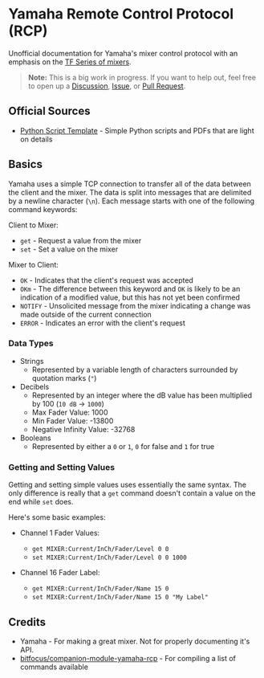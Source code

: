 # Yamaha Remote Control Protocol (RCP)

Unofficial documentation for Yamaha's mixer control protocol with an emphasis on the [TF Series of mixers](https://usa.yamaha.com/products/proaudio/mixers/tf/index.html).

> **Note:** This is a big work in progress. If you want to help out, feel free to open up a [Discussion](https://github.com/BrenekH/yamaha-rcp-docs/discussions), [Issue](https://github.com/BrenekH/yamaha-rcp-docs/issues), or [Pull Request](https://github.com/BrenekH/yamaha-rcp-docs/pulls).

## Official Sources

 * [Python Script Template](https://usa.yamaha.com/files/download/other_assets/0/1266290/Python_Script_Template_V100.zip) - Simple Python scripts and PDFs that are light on details

## Basics

Yamaha uses a simple TCP connection to transfer all of the data between the client and the mixer.
The data is split into messages that are delimited by a newline character (`\n`).
Each message starts with one of the following command keywords:

Client to Mixer:
 * `get` - Request a value from the mixer
 * `set` - Set a value on the mixer

Mixer to Client:
 * `OK` - Indicates that the client's request was accepted
 * `OKm` - The difference between this keyword and `OK` is likely to be an indication of a modified value, but this has not yet been confirmed
 * `NOTIFY` - Unsolicited message from the mixer indicating a change was made outside of the current connection
 * `ERROR` - Indicates an error with the client's request

### Data Types

 * Strings
   * Represented by a variable length of characters surrounded by quotation marks (`"`)
 * Decibels
   * Represented by an integer where the dB value has been multiplied by 100 (`10 dB` -> `1000`)
   * Max Fader Value: 1000
   * Min Fader Value: -13800
   * Negative Infinity Value: -32768
 * Booleans
   * Represented by either a `0` or `1`, `0` for false and `1` for true

### Getting and Setting Values

Getting and setting simple values uses essentially the same syntax.
The only difference is really that a `get` command doesn't contain a value on the end while `set` does.

Here's some basic examples:
 * Channel 1 Fader Values:
   * `get MIXER:Current/InCh/Fader/Level 0 0`
   * `set MIXER:Current/InCh/Fader/Level 0 0 1000`

 * Channel 16 Fader Label:
   * `get MIXER:Current/InCh/Fader/Name 15 0`
   * `set MIXER:Current/InCh/Fader/Name 15 0 "My Label"`

## Credits

 * Yamaha - For making a great mixer. Not for properly documenting it's API.
 * [bitfocus/companion-module-yamaha-rcp](https://github.com/bitfocus/companion-module-yamaha-rcp) - For compiling a list of commands available
